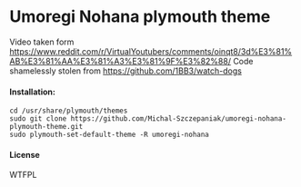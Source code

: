 # Umoregi Nohana plymouth theme
Video taken form https://www.reddit.com/r/VirtualYoutubers/comments/oinqt8/3d%E3%81%AB%E3%81%AA%E3%81%A3%E3%81%9F%E3%82%88/
Code shamelessly stolen from https://github.com/1BB3/watch-dogs

#### Installation:

```
cd /usr/share/plymouth/themes
sudo git clone https://github.com/Michal-Szczepaniak/umoregi-nohana-plymouth-theme.git
sudo plymouth-set-default-theme -R umoregi-nohana
```

#### License
WTFPL